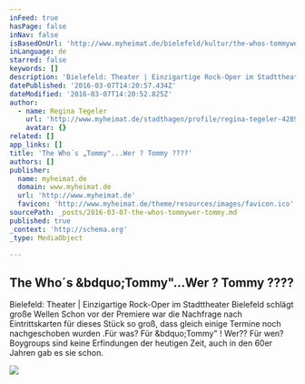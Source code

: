 ```yaml
---
inFeed: true
hasPage: false
inNav: false
isBasedOnUrl: 'http://www.myheimat.de/bielefeld/kultur/the-whos-tommywer-tommy-d2447906.html'
inLanguage: de
starred: false
keywords: []
description: 'Bielefeld: Theater | Einzigartige Rock-Oper im Stadttheater Bielefeld schlägt große Wellen Schon vor der Premiere war die Nachfrage nach Eintrittskarten für dieses Stück so groß, dass gleich einige Termine noch nachgeschoben wurden .Für was? Für „Tommy" ! Wer?? Für wen?Boygroups sind keine Erfindungen der heutigen Zeit, auch in den 60er Jahren gab es sie schon.'
datePublished: '2016-03-07T14:20:57.434Z'
dateModified: '2016-03-07T14:20:52.825Z'
author:
  - name: Regina Tegeler
    url: 'http://www.myheimat.de/stadthagen/profile/regina-tegeler-42895.html'
    avatar: {}
related: []
app_links: []
title: 'The Who´s „Tommy"...Wer ? Tommy ????'
authors: []
publisher:
  name: myheimat.de
  domain: www.myheimat.de
  url: 'http://www.myheimat.de'
  favicon: 'http://www.myheimat.de/theme/resources/images/favicon.ico'
sourcePath: _posts/2016-03-07-the-whos-tommywer-tommy.md
published: true
_context: 'http://schema.org'
_type: MediaObject

---
```

<article style=""><h1>The Who´s &amp;bdquo;Tommy"...Wer ? Tommy ????</h1><p>Bielefeld: Theater | Einzigartige Rock-Oper im Stadttheater Bielefeld schlägt große Wellen Schon vor der Premiere war die Nachfrage nach Eintrittskarten für dieses Stück so groß, dass gleich einige Termine noch nachgeschoben wurden .Für was? Für &amp;bdquo;Tommy" ! Wer?? Für wen?Boygroups sind keine Erfindungen der heutigen Zeit, auch in den 60er Jahren gab es sie schon.</p><img src="https://s3-us-west-2.amazonaws.com/the-grid-img/p/c6e825ea5ca0a8f39c51c913172cb95a22ae7a9b.jpg" /></article>
